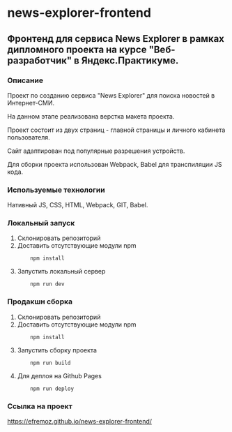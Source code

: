 # news-explorer-frontend

## Фронтенд для сервиса News Explorer в рамках дипломного проекта на курсе "Веб-разработчик" в Яндекс.Практикуме.

### Описание

Проект по созданию сервиса "News Explorer" для поиска новостей в Интернет-СМИ.

На данном этапе реализована верстка макета проекта.

Проект состоит из двух страниц - главной страницы и личного кабинета пользователя.

Сайт адаптирован под популярные разрешения устройств.

Для сборки проекта использован Webpack, Babel для транспиляции JS кода.

### Используемые технологии

Нативный JS, CSS, HTML, Webpack, GIT, Babel.

### Локальный запуск

1. Склонировать репозиторий
2. Доставить отсутствующие модули npm
   ```
       npm install
   ```
3. Запустить локальный сервер
   ```
       npm run dev
   ```

### Продакшн сборка

1. Склонировать репозиторий
2. Доставить отсутствующие модули npm
   ```
       npm install
   ```
3. Запустить сборку проекта
   ```
       npm run build
   ```
4. Для деплоя на Github Pages
   ```
       npm run deploy
   ```

### Ссылка на проект

https://efremoz.github.io/news-explorer-frontend/

